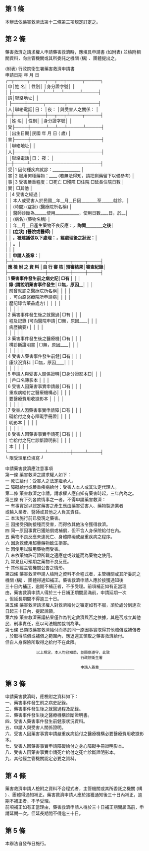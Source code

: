 第 1 條
-------
本辦法依藥害救濟法第十二條第三項規定訂定之。

第 2 條
-------
藥害救濟之請求權人申請藥害救濟時，應填具申請書 (如附表) 並檢附相  
關資料，向主管機關或其所委託之機關 (構) 、團體提出之。  
  
 (附表)   行政院衛生署藥害救濟申請書  
                                           申請日期  年  月  日  
┌─┬────┬─────┬──┬──┬─────┬─────┐  
│申│姓    名│          │性別│    │身分證字號│          │  
│  ├────┼─────┴──┴──┴─────┴─────┤  
│請│聯絡地址│                                              │  
│  ├────┼─────┬──────┬──────────┤  
│人│聯絡電話│日：      │夜：        │與受害人之關係：    │  
├─┼────┼─────┼──┬──┬┴────┬─────┤  
│  │姓    名│          │性別│    │身分證字號│          │  
│受├────┼─────┴──┴──┴─────┴─────┤  
│  │出生日期│民國    年    月    日 (      歲)             │  
│害├────┼───────────────────────┤  
│  │聯絡地址│                                              │  
│人├────┼───────────────────────┤  
│  │聯絡電話│日：                夜：                      │  
├─┼────┴───────────────────────┤  
│受│1 因何種疾病就診：______________                        │  
│害│2 服用何種藥物：____ (若無法得知，請把剩藥留下以備參考) │  
│事│3 受害嚴重程度：□死亡  □殘障  □住院  □延長住院日數  │  
│實│  □其他                                                │  
│  │4 受害之經過                                            │  
│  │  本人或受害人於民國__年__月__日因________至______就診，│  
│  │                     (時間)      (症狀)  (醫療院所名稱) │  
│  │  醫師診斷為______使用____________，使用日數____日，於__│  
│  │            (病名)     (藥物名稱)                       │  
│  │  年__月__日產生藥物不良反應：________，詢問________之後│  
│  │                               (症狀)      (醫院或醫師) │  
│  │  ，被建議做以下處理：____________，經處理後之狀況：____│  
│  │  ________。                                            │  
│  │                                                        │  
│  │                                      申請人簽章：______│  
├─┴──────────┬───────┬────┬────┤  
│應  檢  附  之  資  料  │自  行  審  核│預審結果│審查紀錄│  
├────────────┼───────┼────┼────┤  
│1 藥害事件發生前之病史記│□有          │        │        │  
│  錄 (請說明藥害事件發生│□無，原因____│        │        │  
│  前曾就診之醫療院所名稱│              │        │        │  
│  ，可向原醫療院所申請病│              │        │        │  
│  歷記錄含藥品處方)     │              │        │        │  
│                        │              │        │        │  
│2 藥害事件發生後之就醫過│□有          │        │        │  
│  程及記錄 (可向醫院申請│□無，原因____│        │        │  
│  病歷摘要)             │              │        │        │  
│                        │              │        │        │  
│3 藥害事件發生後之醫療機│□有          │        │        │  
│  構診斷證明書          │□無，原因____│        │        │  
│                        │              │        │        │  
│4 受害人藥害事件發生前健│□有          │        │        │  
│  康狀況資料            │□無，原因____│        │        │  
│                        │              │        │        │  
│5 申請人與受害人關係證明│□身分證影本□│        │        │  
│                        │戶口名簿影本  │        │        │  
│6 受害人因藥害事實申請嚴│□有          │        │        │  
│  重疾病給付之醫療機構必│              │        │        │  
│  要醫療費用收據影本    │              │        │        │  
│                        │              │        │        │  
│7 受害人因藥害事實申請障│□有          │        │        │  
│  礙給付之身心障礙手冊證│              │        │        │  
│  明影本                │              │        │        │  
│                        │              │        │        │  
│8 受害人因藥害事實申請死│□有          │        │        │  
│  亡給付之死亡診斷證明影│              │        │        │  
│  本                    │              │        │        │  
└────────────┴───────┼────┴────┤  
                                          └  限受理單位填寫  ┘  
  
申請藥害救濟應注意事項  
第一條  藥害救濟之請求權人如下：  
        一  死亡給付：受害人之法定繼承人。  
        二  障礙給付或嚴重疾病給付：受害人本人或其法定代理人。  
第二條  藥害救濟之申請，請求權人應自知有藥害時起，三年內為之。  
第三條  有下列各款情事之一者，不得申請藥害救濟：  
        一  有事實足以認定藥害之產生應由藥害受害人、藥物製造業者  
            或輸入業者、醫師或其他之人負其責任。  
        二  本法施行前已發現之藥害。  
        三  因接受預防接種而受害，而得依其他法令獲得救濟。  
        四  同一原因事實已獲賠償或補償，但不含人身保險給付在內。  
        五  藥物不良反應未達死亡、身體障礙或嚴重疾病之程序。  
        六  因急救使用超量藥物致生損害。  
        七  因使用試驗用藥物而受害。  
        八  未依藥物許可證所載之適應症或效能而為藥物之使用。  
        九  常見且可預期之藥物不良反應。  
        十  其他經主管機關公告之情形。  
第四條  藥害救濟申請人檢附之資料不合程式者，主管機關或其所委託之  
        機關 (構) 、團體得通知補正。藥害救濟申請人應於接獲通知後  
        三十日內補正，逾期不補正者，不予受理。前項補正如有正當理  
        由，藥害救濟申請人得於三十日補正期間屆滿前，申請延期一次  
        。但延長期間不得逾三十日。  
第五條  藥害救濟請求權人對救濟給付之審定如有不服，須於處分到達次  
        日起三十日內，提起訴願。  
第六條  藥害救濟審議結果僅作為判定救濟與否之依據，其是否成立其他  
        民、刑事責任，應以司法機關裁判為準。  
第七條  已領取藥害救濟給付而基於同一原因事實取得其他賠償或補償者  
        ，於取得賠償或補償之範圍內，應返還其領取之藥害救濟給付。  
        但自人身保險所取得之給付不在此限。  
  
                  以上規定，本人均已知悉，並願意遵守，此致  
                                      行政院衛生署  
  
                                      申請人簽章________________

第 3 條
-------
申請藥害救濟時，應檢附之資料如下：  
一、藥害事件發生前之病史記錄。  
二、藥害事件發生後之就醫過程及記錄。  
三、藥害事件發生後之醫療機構診斷證明書。  
四、受害人藥害事件發生前健康狀況資料。  
五、申請人與受害人關係證明。  
六、受害人因藥害事實申請嚴重疾病給付之醫療機構必要醫療費用收據影  
    本。  
七、受害人因藥害事實申請障礙給付之身心障礙手冊證明影本。  
八、受害人因藥害事實申請死亡給付之死亡診斷證明影本。  
九、其他經主管機關認定必要之資料。

第 4 條
-------
藥害救濟申請人檢附之資料不合程式者，主管機關或其所委託之機關 (構  
) 、團體得通知補正。藥害救濟申請人應於接獲通知後三十日內補正，逾  
期不補正者，不予受理。  
前項補正如有正當理由，藥害救濟申請人得於三十日補正期間屆滿前，申  
請延期一次。但延長期間不得逾三十日。

第 5 條
-------
本辦法自發布日施行。

